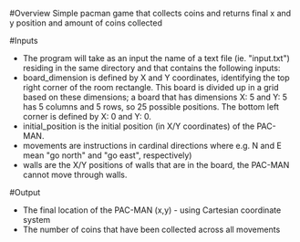 #Overview
Simple pacman game that collects coins and returns final x and y position and amount of coins collected

#Inputs
- The program will take as an input the name of a text file (ie. "input.txt") residing in the same directory and that contains the following inputs:
- board_dimension is defined by X and Y coordinates, identifying the top right corner of the room rectangle. This board is divided up in a grid based on these dimensions; a board that has dimensions X: 5 and Y: 5 has 5 columns and 5 rows, so 25 possible positions. The bottom left corner is defined by X: 0 and Y: 0.
- initial_position is the initial position (in X/Y coordinates) of the PAC-MAN.
- movements are instructions in cardinal directions where e.g. N and E mean "go north" and "go east", respectively)
- walls are the X/Y positions of walls that are in the board, the PAC-MAN cannot move through walls.

#Output
- The final location of the PAC-MAN (x,y) - using Cartesian coordinate system
- The number of coins that have been collected across all movements

